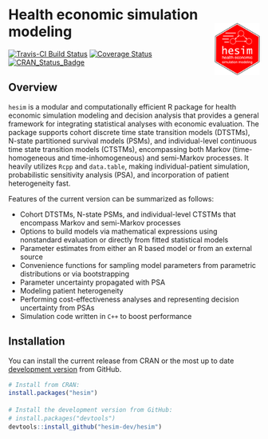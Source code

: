 # Health economic simulation modeling <img src="man/figures/logo.png" align="right" width="90" />

[![Travis-CI Build Status](https://travis-ci.org/hesim-dev/hesim.svg?branch=master)](https://travis-ci.org/hesim-dev/hesim)
[![Coverage Status](https://codecov.io/gh/hesim-dev/hesim/branch/master/graph/badge.svg)](https://codecov.io/gh/hesim-dev/hesim)
[![CRAN_Status_Badge](https://www.r-pkg.org/badges/version/hesim)](https://cran.r-project.org/package=hesim)

## Overview
`hesim` is a modular and computationally efficient R package for health economic simulation modeling and decision analysis that provides a general framework for integrating statistical analyses with economic evaluation. The package supports cohort discrete time state transition models (DTSTMs), N-state partitioned survival models (PSMs), and individual-level continuous time state transition models (CTSTMs), encompassing both Markov (time-homogeneous and time-inhomogeneous) and semi-Markov processes. It heavily utilizes `Rcpp` and `data.table`, making individual-patient simulation, probabilistic sensitivity analysis (PSA), and incorporation of patient heterogeneity fast. 

Features of the current version can be summarized as follows:

* Cohort DTSTMs, N-state PSMs, and individual-level CTSTMs that encompass Markov and semi-Markov processes
* Options to build models via mathematical expressions using nonstandard evaluation or directly from fitted statistical models
* Parameter estimates from either an R based model or from an external source
* Convenience functions for sampling model parameters from parametric distributions or via bootstrapping
* Parameter uncertainty propagated with PSA
* Modeling patient heterogeneity 
* Performing cost-effectiveness analyses and representing decision uncertainty from PSAs
* Simulation code written in `C++` to boost performance

## Installation
You can install the current release from CRAN or the most up to date [development version](https://hesim-dev.github.io/hesim/dev/) from GitHub. 
```r
# Install from CRAN:
install.packages("hesim")

# Install the development version from GitHub:
# install.packages("devtools")
devtools::install_github("hesim-dev/hesim")
```